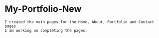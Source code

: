 # My-Portfolio-New
```
I created the main pages for the Home, About, Portfolio and Contact pages
I am working on completing the pages.

```
